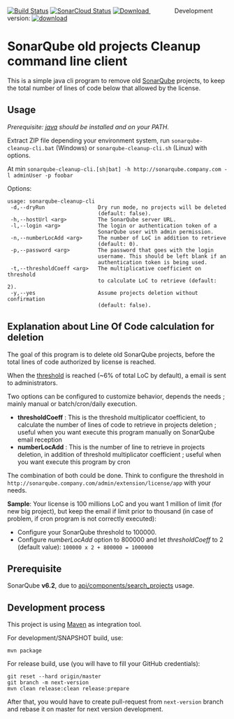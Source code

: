 
[![Build Status](https://travis-ci.org/psa/sonarqube-cleanup-cli.svg?branch=master)](https://travis-ci.org/psa/sonarqube-cleanup-cli) [![SonarCloud Status](https://sonarcloud.io/api/project_badges/measure?project=org.psa%3Asonarqube-cleanup-cli&metric=alert_status)](https://sonarcloud.io/dashboard?id=org.psa%3Asonarqube-cleanup-cli) [ ![Download](https://api.bintray.com/packages/groupepsa/generic/sonarqube-cleanup-cli/images/download.svg) ](https://bintray.com/groupepsa/generic/sonarqube-cleanup-cli/_latestVersion#files) &nbsp;&nbsp;&nbsp;&nbsp;&nbsp;&nbsp;&nbsp;&nbsp;&nbsp;&nbsp;&nbsp;&nbsp;&nbsp; Development version: [ ![download](https://api.bintray.com/packages/groupepsa/generic-dev/sonarqube-cleanup-cli/images/download.svg) ](https://bintray.com/groupepsa/generic-dev/sonarqube-cleanup-cli/_latestVersion#files)

# SonarQube old projects Cleanup command line client

This is a simple java cli program to remove old [SonarQube](https://www.sonarqube.org/) projects, to keep the total number of lines of code below that allowed by the license.

## Usage

*Prerequisite: [java](https://www.java.com/fr/download/) should be installed and on your PATH.*

Extract ZIP file depending your environment system, run `sonarqube-cleanup-cli.bat` (Windows) or `sonarqube-cleanup-cli.sh` (Linux) with options.

At min `sonarqube-cleanup-cli.[sh|bat] -h http://sonarqube.company.com -l adminUser -p foobar`

Options: 

```
usage: sonarqube-cleanup-cli
 -d,--dryRun                 Dry run mode, no projects will be deleted
                             (default: false).
 -h,--hostUrl <arg>          The SonarQube server URL.
 -l,--login <arg>            The login or authentication token of a
                             SonarQube user with admin permission.
 -n,--numberLocAdd <arg>     The number of LoC in addition to retrieve
                             (default: 0).
 -p,--password <arg>         The password that goes with the login
                             username. This should be left blank if an
                             authentication token is being used.
 -t,--thresholdCoeff <arg>   The multiplicative coefficient on threshold
                             to calculate LoC to retrieve (default: 2).
 -y,--yes                    Assume projects deletion without confirmation
                             (default: false).
```

## Explanation about Line Of Code calculation for deletion

The goal of this program is to delete old SonarQube projects, before the total lines of code authorized by license is reached.

When the [threshold](https://docs.sonarqube.org/display/PLUG/License+Manager+Plugin) is reached (~6% of total LoC by default), a email is sent to administrators.

Two options can be configured to customize behavior, depends the needs ; mainly manual or batch/cron/daily execution.

- **thresholdCoeff** : This is the threshold multiplicator coefficient, to calculate the number of lines of code to retrieve in projects deletion ; useful when you want execute this program manually on SonarQube email reception
- **numberLocAdd** : This is the number of line to retrieve in projects deletion, in addition of threshold multiplicator coefficient ; useful when you want execute this program by cron


The combination of both could be done. Think to configure the threshold in `http://sonarqube.company.com/admin/extension/license/app` with your needs. 

**Sample**: Your license is 100 millions LoC and you want 1 million of limit (for new big project), but keep the email if limit prior to thousand (in case of problem, if cron program is not correctly executed):

- Configure your SonarQube threshold to 100000.
- Configure *numberLocAdd* option to 800000 and let *thresholdCoeff* to 2 (default value): `100000 x 2 + 800000 = 1000000`


## Prerequisite

SonarQube **v6.2**, due to [api/components/search_projects](https://sonarcloud.io/web_api/api/components/search_projects?internal=true) usage.

## Development process

This project is using [Maven](https://maven.apache.org/) as integration tool.

For development/SNAPSHOT build, use:

```
mvn package
```

For release build, use (you will have to fill your GitHub credentials):
```
git reset --hard origin/master 
git branch -m next-version 
mvn clean release:clean release:prepare
```

After that, you would have to create pull-request from `next-version` branch and rebase it on master for next version development.
